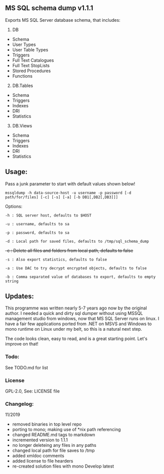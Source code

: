 ## MS SQL schema dump v1.1.1

Exports MS SQL Server database schema, that includes:

1. DB
  - Schema
  - User Types
  - User Table Types
  - Triggers
  - Full Text Catalogues
  - Full Text StopLists 
  - Stored Procedures
  - Functions
2. DB.Tables
  - Schema
  - Triggers
  - Indexes
  - DRI
  - Statistics
3. DB.Views
  - Schema
  - Triggers
  - Indexes
  - DRI
  - Statistics

## Usage:

Pass a junk parameter to start with default values shown below!

`mssqldump -h data-source-host -u username -p password [-d path/for/files] [-c] [-s] [-a] [-b DB1[,DB2[,DB3]]]`

Options:

`-h : SQL server host, defaults to $HOST`

`-u : username, defaults to sa`

`-p : password, defaults to sa`

`-d : Local path for saved files, defaults to /tmp/sql_schema_dump`

~~-c : Delete all files and folders from local path, defaults to false~~

`-s : Also export statistics, defaults to false`

`-a : Use DAC to try decrypt encrypted objects, defaults to false`

`-b : Comma separated value of databases to export, defaults to empty string`

## Updates:

This programme was written nearly 5-7 years ago now by the original author. 
I needed a quick and dirty sql dumper without using MSSQL management studio from windows, now that MS SQL Server runs on linux.
I have a fair few applications ported from .NET on MSVS and Windows to mono runtime on Linux under my belt, so this is a natural next step. 

The code looks clean, easy to read, and is a great starting point. Let's improve on that!

### Todo:

See TODO.md for list

### License

GPL-2.0, See: LICENSE file 

### Changelog:

11/2019
  - removed binaries in top level repo
  - porting to mono; making use of \*nix path referencing
  - changed README.md tags to markdown
  - incremented version to 1.1.1
  - no longer deleteing any files in any paths
  - changed local path for file saves to /tmp
  - added xmldoc comments
  - added license to file hearders
  - re-created solution files with mono Develop latest

